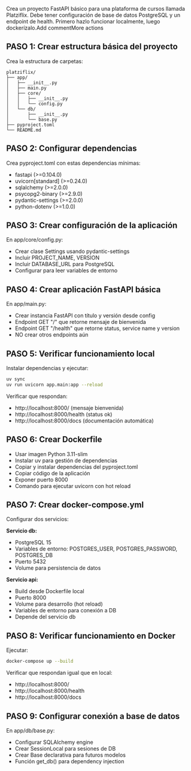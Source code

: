 Crea un proyecto FastAPI básico para una plataforma de cursos llamada Platziflix. Debe tener configuración de base de datos PostgreSQL y un endpoint de health. Primero hazlo funcionar localmente, luego dockerízalo.Add commentMore actions

## PASO 1: Crear estructura básica del proyecto

Crea la estructura de carpetas:
```
platziflix/
├── app/
│   ├── __init__.py
│   ├── main.py
│   ├── core/
│   │   ├── __init__.py
│   │   └── config.py
│   └── db/
│       ├── __init__.py
│       └── base.py
├── pyproject.toml
└── README.md
```

## PASO 2: Configurar dependencias

Crea pyproject.toml con estas dependencias mínimas:
- fastapi (>=0.104.0)
- uvicorn[standard] (>=0.24.0)
- sqlalchemy (>=2.0.0)
- psycopg2-binary (>=2.9.0)
- pydantic-settings (>=2.0.0)
- python-dotenv (>=1.0.0)

## PASO 3: Crear configuración de la aplicación

En app/core/config.py:
- Crear clase Settings usando pydantic-settings
- Incluir PROJECT_NAME, VERSION
- Incluir DATABASE_URL para PostgreSQL
- Configurar para leer variables de entorno


## PASO 4: Crear aplicación FastAPI básica

En app/main.py:
- Crear instancia FastAPI con título y versión desde config
- Endpoint GET "/" que retorne mensaje de bienvenida
- Endpoint GET "/health" que retorne status, service name y version
- NO crear otros endpoints aún

## PASO 5: Verificar funcionamiento local

Instalar dependencias y ejecutar:
```bash
uv sync
uv run uvicorn app.main:app --reload
```

Verificar que respondan:
- http://localhost:8000/ (mensaje bienvenida)
- http://localhost:8000/health (status ok)
- http://localhost:8000/docs (documentación automática)

## PASO 6: Crear Dockerfile

- Usar imagen Python 3.11-slim
- Instalar uv para gestión de dependencias
- Copiar y instalar dependencias del pyproject.toml
- Copiar código de la aplicación
- Exponer puerto 8000
- Comando para ejecutar uvicorn con hot reload

## PASO 7: Crear docker-compose.yml

Configurar dos servicios:

**Servicio db:**
- PostgreSQL 15
- Variables de entorno: POSTGRES_USER, POSTGRES_PASSWORD, POSTGRES_DB
- Puerto 5432
- Volume para persistencia de datos

**Servicio api:**
- Build desde Dockerfile local
- Puerto 8000
- Volume para desarrollo (hot reload)
- Variables de entorno para conexión a DB
- Depende del servicio db

## PASO 8: Verificar funcionamiento en Docker

Ejecutar:
```bash
docker-compose up --build
```

Verificar que respondan igual que en local:
- http://localhost:8000/
- http://localhost:8000/health
- http://localhost:8000/docs

## PASO 9: Configurar conexión a base de datos

En app/db/base.py:
- Configurar SQLAlchemy engine
- Crear SessionLocal para sesiones de DB
- Crear Base declarativa para futuros modelos
- Función get_db() para dependency injection